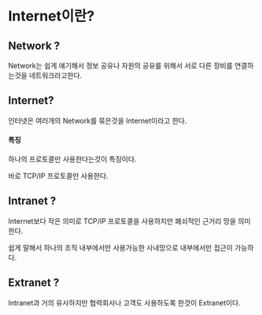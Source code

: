 # Internet이란?

## Network ?
Network는 쉽게 얘기해서 정보 공유나 자원의 공유를 위해서 서로 다른 장비를 연결하는것을 네트워크라고한다.

## Internet?
인터넷은 여러개의 Network를 묶은것을 Internet이라고 한다.

#### 특징
하나의 프로토콜만 사용한다는것이 특징이다.

바로 TCP/IP 프로토콜만 사용한다.

## Intranet ?
Internet보다 작은 의미로 TCP/IP 프로토콜을 사용하지만 폐쇠적인 근거리 망을 의미한다.

쉽게 말해서 하나의 조직 내부에서만 사용가능한 사내망으로 내부에서만 접근이 가능하다.

## Extranet ?
Intranet과 거의 유사하지만 협력회사나 고객도 사용하도록 한것이 Extranet이다.